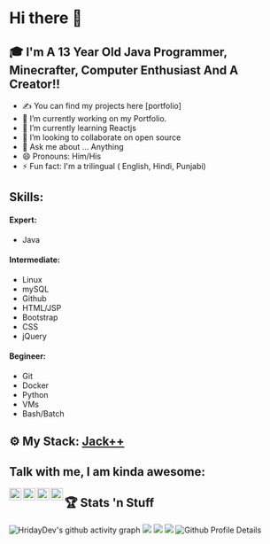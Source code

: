 # Hi there 👋
## 🎓 I'm A 13 Year Old Java Programmer, Minecrafter, Computer Enthusiast And A Creator!!
- ✍ You can find my projects here [portfolio]
- 🔭 I’m currently working on my Portfolio.
- 🌱 I’m currently learning Reactjs
- 👯 I’m looking to collaborate on open source
- 💬 Ask me about ... Anything
- 😄 Pronouns: Him/His
- ⚡ Fun fact: I'm a trilingual ( English, Hindi, Punjabi)

## Skills:

#### Expert: 
- Java

#### Intermediate: 
- Linux
- mySQL
- Github
- HTML/JSP
- Bootstrap
- CSS
- jQuery

#### Begineer: 
- Git
- Docker
- Python
- VMs
- Bash/Batch

## ⚙️ My Stack: [Jack++](https://github.com/HridayDev/Techstack)

## Talk with me, I am kinda awesome:
[<img align="left" alt="holisitc_developer | twitter" width="22px" src="https://cdn.jsdelivr.net/npm/simple-icons@v3/icons/twitter.svg" />][twitter]
[<img align="left" alt="holisitc_developer | YouTube" width="22px" src="https://cdn.jsdelivr.net/npm/simple-icons@v3/icons/youtube.svg" />][youtube]
[<img align="left" alt="holisitc_developer | Github" width="22px" src="https://cdn.jsdelivr.net/npm/simple-icons@v3/icons/github.svg" />][github]
[<img align="left" alt="holisitc_developer | gmail" width="22px" src="https://cdn.jsdelivr.net/npm/simple-icons@v3/icons/gmail.svg" />](mailto:hridaykh1234@gmail.com) 

## :trophy: Stats 'n Stuff
![HridayDev's github activity graph](https://github-readme-activity-graph.cyclic.app/graph?username=HridayDev&bg_color=000000&color=ffffff&line=0000ff&point=00ffff&area=true&hide_border=true)
![](https://github-readme-stats.vercel.app/api/top-langs?username=HridayDev&show_icons=true&locale=en&layout=compact)
![](https://github-readme-stats.vercel.app/api?username=HridayDev&show_icons=true&locale=en)
![](https://github-readme-streak-stats.herokuapp.com/?user=HridayDev&)
![Github Profile Details](https://github-profile-summary-cards.vercel.app/api/cards/profile-details?username=HridayDev&theme=github_dark) 

[twitter]: https://www.whitter.com/HridayDevReal/
[youtube]: https://www.youtube.com/@HridayDev/
[github]: https://www.github.com/HridayDev/
